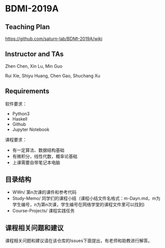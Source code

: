 # BDMI-2019A

## Teaching Plan 

https://github.com/saturn-lab/BDMI-2019A/wiki

## Instructor and TAs

Zhen Chen, Xin Lu, Min Guo

Rui Xie, Shiyu Huang, Chen Gao, Shuchang Xu

## Requirements

软件要求：

- Python3
- Haskell
- Github
- Jupyter Notebook

课程要求：

- 有一定算法、数据结构基础
- 有微积分，线性代数，概率论基础
- 上课需要自带笔记本电脑


## 目录结构

- WWn/ 第n次课的课件和参考代码
- Study-Memo/ 同学们的课程小结（课程小结文件名格式：m-Dayn.md，m为学生编号，n为第n次课，学生编号在网络学堂的课程文件里可以找到)
- Course-Projects/ 课程实践任务

## 课程相关问题和建议

课程相关问题和建议请在该仓库的Issues下面提出，有老师和助教进行解答。
